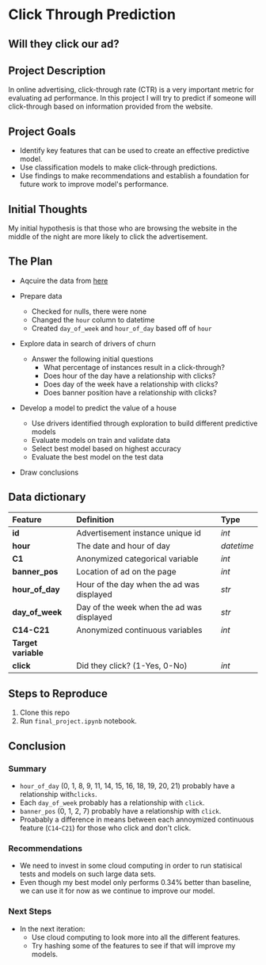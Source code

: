 # Click Through Prediction
## Will they click our ad?

## Project Description
In online advertising, click-through rate (CTR) is a very important metric for evaluating ad performance. In this project I will try to predict if someone will click-through based on information provided from the website.

## Project Goals
* Identify key features that can be used to create an effective predictive model.
* Use classification models to make click-through predictions.
* Use findings to make recommendations and establish a foundation for future work to improve model's performance.

## Initial Thoughts
My initial hypothesis is that those who are browsing the website in the middle of the night are more likely to click the advertisement.

## The Plan
* Aqcuire the data from [here](https://github.com/interviewquery/takehomes/tree/oreilly_1/oreilly_1)

* Prepare data
    * Checked for nulls, there were none
    * Changed the ```hour``` column to datetime
    * Created ```day_of_week``` and ```hour_of_day``` based off of ```hour```

* Explore data in search of drivers of churn
    * Answer the following initial questions
        * What percentage of instances result in a click-through?
        * Does hour of the day have a relationship with clicks?
        * Does day of the week have a relationship with clicks?
        * Does banner position have a relationship with clicks?

* Develop a model to predict the value of a house
    * Use drivers identified through exploration to build different predictive models
    * Evaluate models on train and validate data
    * Select best model based on highest accuracy
    * Evaluate the best model on the test data

* Draw conclusions

## Data dictionary
| Feature | Definition | Type |
|:--------|:-----------|:-------
|**id**| Advertisement instance unique id | *int*|
| **hour** | The date and hour of day |*datetime*|
| **C1** | Anonymized categorical variable |*int*|
|**banner_pos**| Location of ad on the page | *int*|
|**hour_of_day**| Hour of the day when the ad was displayed | *str*|
|**day_of_week**| Day of the week when the ad was displayed | *str*|
|**C14-C21**|Anonymized continuous variables | *int*|
|**Target variable**
|**click**| Did they click? (1-Yes, 0-No) | *int* |


## Steps to Reproduce
1. Clone this repo
2. Run ```final_project.ipynb``` notebook.

## Conclusion
### Summary
* ```hour_of_day``` (0, 1, 8, 9, 11, 14, 15, 16, 18, 19, 20, 21) probably have a relationship with```clicks```.
* Each ```day_of_week``` probably has a relationship with ```click```.
* ```banner_pos``` (0, 1, 2, 7) probably have a relationship with ```click```.
* Proabably a difference in means between each annoymized continuous feature (```C14```-```C21```) for those who click and don't click.

### Recommendations
* We need to invest in some cloud computing in order to run statisical tests and models on such large data sets.
* Even though my best model only performs 0.34% better than baseline, we can use it for now as we continue to improve our model.

### Next Steps
* In the next iteration:
    * Use cloud computing to look more into all the different features.
    * Try hashing some of the features to see if that will improve my models.